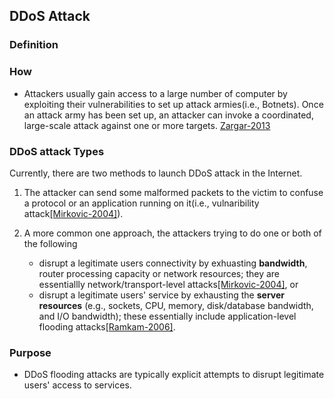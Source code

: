 DDoS Attack
---

### Definition

### How
- Attackers usually gain access to a large number of computer by exploiting their vulnerabilities to set up attack armies(i.e., Botnets). Once an attack army has been set up, an attacker can invoke a coordinated, large-scale attack against one or more targets. [Zargar-2013]()


### DDoS attack Types
Currently, there are two methods to launch DDoS attack in the Internet. 

1. The attacker can send some malformed packets to the victim to confuse a protocol or an application running on it(i.e., vulnaribility attack[[Mirkovic-2004]](http://dl.acm.org/citation.cfm?id=997156)).

2. A more common one approach, the attackers trying to do one or both of the following
	- disrupt a legitimate users connectivity by exhuasting **bandwidth**, router processing capacity or network resources; they are essentiallly network/transport-level attacks[[Mirkovic-2004]](http://dl.acm.org/citation.cfm?id=997156), or
	- disrupt a legitimate users' service by exhausting the **server resources** (e.g., sockets, CPU, memory, disk/database bandwidth, and I/O bandwidth); these essentially include application-level flooding attacks[[Ramkam-2006]](http://ieeexplore.ieee.org/xpl/login.jsp?tp=&arnumber=4146780&url=http%3A%2F%2Fieeexplore.ieee.org%2Fxpls%2Fabs_all.jsp%3Farnumber%3D4146780).

### Purpose
- DDoS flooding attacks are typically explicit attempts to disrupt legitimate users' access to services.
